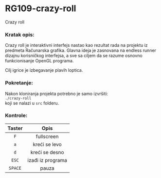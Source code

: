 # RG109-crazy-roll
Crazy roll

### Kratak opis:
Crazy roll je interaktivni interfejs nastao kao rezultat rada na projektu iz predmeta Računarska grafika. Glavna ideja je zasnovana na endless runner dizajnu korisničkog interfejsa, a sve sa ciljem da se razume osnovno funkcionisanje OpenGL programa. <br /> 

Cilj igrice je izbegavanje plavih loptica.

### Pokretanje: 
Nakon kloniranja projekta potrebno je samo izvršiti: <br />
`./crazy-roll` <br /> koji se nalazi u `src` folderu.

### Kontrole: 

| Taster | Opis|
| :-------------: | :-----------------: |
| `F`     | fullscreen 
| `a`  | kreći se levo |
| `d` | kreći se desno |
| `ESC`   | izađi iz programa |
| `SPACE`     | pauza |





